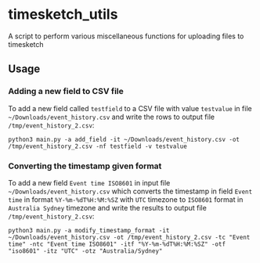 # timesketch_utils

A script to perform various miscellaneous functions for uploading files to timesketch

## Usage

### Adding a new field to CSV file

To add a new field called `testfield` to a CSV file with value `testvalue` in file `~/Downloads/event_history.csv` and write the rows to output file `/tmp/event_history_2.csv`:

```
python3 main.py -a add_field -it ~/Downloads/event_history.csv -ot /tmp/event_history_2.csv -nf testfield -v testvalue
```

### Converting the timestamp given format

To add a new field `Event time ISO8601` in input file `~/Downloads/event_history.csv` which converts the timestamp in field `Event time` in format `%Y-%m-%dT%H:%M:%SZ` with `UTC` timezone to `ISO8601` format in `Australia Sydney` timezone and write the results to output file `/tmp/event_history_2.csv`:
```
python3 main.py -a modify_timestamp_format -it ~/Downloads/event_history.csv -ot /tmp/event_history_2.csv -tc "Event time" -ntc "Event time ISO8601" -itf "%Y-%m-%dT%H:%M:%SZ" -otf "iso8601" -itz "UTC" -otz "Australia/Sydney"
```
